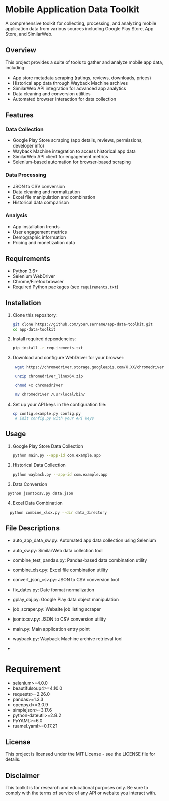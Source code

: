 # Mobile Application Data Toolkit

A comprehensive toolkit for collecting, processing, and analyzing mobile application data from various sources including Google Play Store, App Store, and SimilarWeb.

## Overview

This project provides a suite of tools to gather and analyze mobile app data, including:

- App store metadata scraping (ratings, reviews, downloads, prices)
- Historical app data through Wayback Machine archives
- SimilarWeb API integration for advanced app analytics
- Data cleaning and conversion utilities
- Automated browser interaction for data collection

## Features

### Data Collection

- Google Play Store scraping (app details, reviews, permissions, developer info)
- Wayback Machine integration to access historical app data
- SimilarWeb API client for engagement metrics
- Selenium-based automation for browser-based scraping

### Data Processing

- JSON to CSV conversion
- Data cleaning and normalization
- Excel file manipulation and combination
- Historical data comparison

### Analysis

- App installation trends
- User engagement metrics
- Demographic information
- Pricing and monetization data

## Requirements

- Python 3.6+
- Selenium WebDriver
- Chrome/Firefox browser
- Required Python packages (see `requirements.txt`)

## Installation

1. Clone this repository:

   ```bash
   git clone https://github.com/yourusername/app-data-toolkit.git
   cd app-data-toolkit
   
2. Install required dependencies:
   ```bash
   pip install -r requirements.txt
   
3. Download and configure WebDriver for your browser:
   ```bash
    wget https://chromedriver.storage.googleapis.com/X.XX/chromedriver_linux64.zip
   
    unzip chromedriver_linux64.zip
   
    chmod +x chromedriver
   
    mv chromedriver /usr/local/bin/

4. Set up your API keys in the configuration file:
   ```bash
   cp config.example.py config.py
    # Edit config.py with your API keys

## Usage
1. Google Play Store Data Collection
   ```bash
   python main.py --app-id com.example.app

2. Historical Data Collection
   ```bash
   python wayback.py --app-id com.example.app

3. Data Conversion
  ```bash
   python jsontocsv.py data.json
````
4. Excel Data Combination
 ```bash
   python combine_xlsx.py --dir data_directory
````
## File Descriptions
- auto_app_data_sw.py: Automated app data collection using Selenium

- auto_sw.py: SimilarWeb data collection tool

- combine_test_pandas.py: Pandas-based data combination utility

- combine_xlsx.py: Excel file combination utility

- convert_json_csv.py: JSON to CSV conversion tool

- fix_dates.py: Date format normalization

- gplay_obj.py: Google Play data object manipulation

- job_scraper.py: Website job listing scraper

- jsontocsv.py: JSON to CSV conversion utility

- main.py: Main application entry point

- wayback.py: Wayback Machine archive retrieval tool
- 
# Requirement
- selenium>=4.0.0
- beautifulsoup4>=4.10.0
- requests>=2.26.0
- pandas>=1.3.3
- openpyxl>=3.0.9
- simplejson>=3.17.6
- python-dateutil>=2.8.2
- PyYAML>=6.0
- ruamel.yaml>=0.17.21
  
## License
This project is licensed under the MIT License - see the LICENSE file for details.

## Disclaimer
This toolkit is for research and educational purposes only. Be sure to comply with the terms of service of any API or website you interact with.
